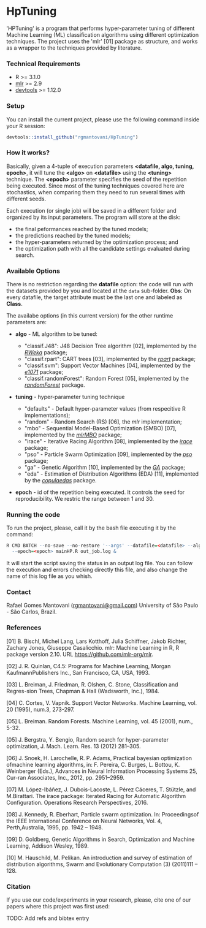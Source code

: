# HpTuning

'HPTuning' is a program that performs hyper-parameter tuning of different Machine Learning (ML) classification algorithms using different optimization techniques. The project uses the 'mlr' [01] package as structure, and works as a wrapper to the techniques provided by literature.

### Technical Requirements

* R >= 3.1.0
* [mlr](https://cran.r-project.org/web/packages/mlr/index.html) >= 2.9
* [devtools](https://cran.r-project.org/web/packages/devtools/index.html) >= 1.12.0 

### Setup

You can install the current project, please use the following command inside your R session:
```R 
devtools::install_github("rgmantovani/HpTuning")
```

### How it works?

Basically, given a 4-tuple of execution parameters **\<datafile, algo, tuning, epoch\>**, it will tune the **\<algo\>** on **\<datafile\>** using the **\<tuning\>** technique. The **\<epoch\>** parameter specifies the seed of the repetition being executed. Since most of the tuning techniques covered here are stochastics, when comparing them they need to run several times with different seeds.

Each execution (or single job) will be saved in a different folder and organized by its input parameters. The program will store at the disk:
* the final peformances reached by the tuned models;
* the predictions reached by the tuned models;
* the hyper-parameters returned by the optimization process; and
* the optimization path with all the candidate settings evaluated during search.

### Available Options 

There is no restriction regarding the **datafile** option: the code will run with the datasets provided by you and located at the ```data``` sub-folder. **Obs**: On every datafile, the target attribute must be the last one and labeled as **Class**.

The availabe options (in this current version) for the other runtime parameters are:

* **algo** - ML algorithm to be tuned:
  * "classif.J48": J48 Decision Tree algorithm \[02\], implemented by the [*RWeka*](https://cran.r-project.org/web/packages/RWeka/index.html) package;
  * "classif.rpart": CART trees \[03\], implemented by the [*rpart*](https://cran.r-project.org/web/packages/rpart/index.html) package;
  * "classif.svm": Support Vector Machines \[04\], implemented by the [*e1071*](https://cran.r-project.org/web/packages/e1071/index.html) package;
  * "classif.randomForest": Random Forest \[05\], implemented by the [*randomForest*](https://cran.r-project.org/web/packages/randomForest/index.html) package.

* **tuning** - hyper-parameter tuning technique 
  * "defaults" - Default hyper-parameter values (from respecitive R implementations); 
  * "random" - Random Search (RS) \[06\], the *mlr* implementation; 
  * "mbo" - Sequential Model-Based Optimization (SMBO) \[07\], implemented by the [*mlrMBO*](https://cran.r-project.org/web/packages/mlrMBO/index.html) package;  
  * "irace" - Iterative Racing Algorithm \[08\], implemented by the [*irace*](https://cran.r-project.org/web/packages/irace/index.html) package; 
  * "pso" - Particle Swarm Optimization \[09\], implemented by the [*pso*](https://cran.r-project.org/web/packages/pso/index.html) package; 
  * "ga" - Genetic Algorithm \[10\], implemented by the [*GA*](https://cran.r-project.org/web/packages/GA/index.html) package;
  * "eda" - Estimation of Distribution Algorithms (EDA) \[11\], implemented by the [*copulaedas*](https://cran.r-project.org/web/packages/copulaedas/index.html) package.

* **epoch** - id of the repetition being executed. It controls the seed for reproducibility. We restric the range between 1 and 30. 

### Running the code

To run the project, please, call it by the bash file executing it by the command:
```R
R CMD BATCH --no-save --no-restore '--args' --datafile=<datafile> --algo=<algo> --tuning=<tuning> \
  --epoch=<epoch> mainHP.R out_job.log &
```

It will start the script saving the status in an output log file. You can follow the execution and errors checking directly this file, and also change the name of this log file as you whish.

### Contact

Rafael Gomes Mantovani (rgmantovani@gmail.com) University of São Paulo - São Carlos, Brazil.

### References

[01] B. Bischl, Michel Lang, Lars Kotthoff, Julia Schiffner, Jakob Richter, Zachary Jones, Giuseppe Casalicchio. mlr: Machine Learning in R, R package version 2.10. URL https://github.com/mlr-org/mlr.

[02] J. R. Quinlan, C4.5:  Programs for Machine Learning, Morgan KaufmannPublishers Inc., San Francisco, CA, USA, 1993.

[03] L. Breiman, J. Friedman, R. Olshen, C. Stone, Classification and Regres-sion Trees, Chapman \& Hall (Wadsworth, Inc.), 1984.

[04] C. Cortes, V. Vapnik. Support Vector Networks. Machine Learning, vol. 20 (1995), num.3, 273-297.

[05] L. Breiman. Random Forests. Machine Learning, vol. 45 (2001), num., 5-32.

[05] J. Bergstra, Y. Bengio, Random search for hyper-parameter optimization, J. Mach. Learn. Res. 13 (2012) 281–305.

[06] J. Snoek, H. Larochelle, R. P. Adams, Practical bayesian optimization ofmachine learning algorithms, in: F. Pereira, C. Burges, L. Bottou, K. Weinberger (Eds.), Advances in Neural Information Processing Systems 25, Cur-ran Associates, Inc., 2012, pp. 2951–2959.

[07] M. López-Ibáñez, J. Dubois-Lacoste, L. Pérez Cáceres, T. Stützle, and M.Birattari. The irace package: Iterated Racing for Automatic Algorithm Configuration. Operations Research Perspectives, 2016.

[08] J. Kennedy,  R. Eberhart, Particle swarm optimization. In: Proceedingsof the IEEE International Conference on Neural Networks, Vol. 4, Perth,Australia, 1995, pp. 1942 – 1948.

[09] D. Goldberg, Genetic Algorithms in Search, Optimization and Machine Learning, Addison Wesley, 1989.

[10] M. Hauschild,  M. Pelikan. An introduction and survey of estimation of distribution algorithms, Swarm and Evolutionary Computation (3) (2011)111 – 128.

### Citation

If you use our code/experiments in your research, please, cite one of our papers where this project was first used:

TODO: Add refs and bibtex entry
